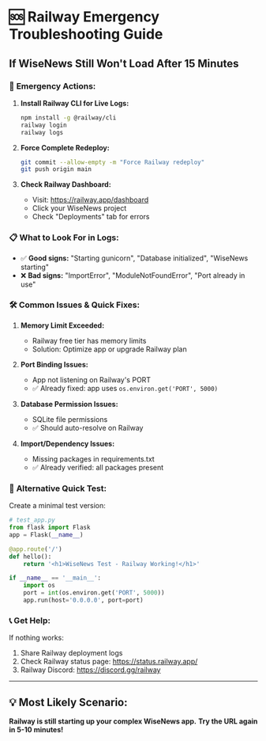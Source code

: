 # 🆘 Railway Emergency Troubleshooting Guide

## If WiseNews Still Won't Load After 15 Minutes

### 🔧 **Emergency Actions:**

1. **Install Railway CLI for Live Logs:**
   ```bash
   npm install -g @railway/cli
   railway login
   railway logs
   ```

2. **Force Complete Redeploy:**
   ```bash
   git commit --allow-empty -m "Force Railway redeploy"
   git push origin main
   ```

3. **Check Railway Dashboard:**
   - Visit: https://railway.app/dashboard
   - Click your WiseNews project
   - Check "Deployments" tab for errors

### 📋 **What to Look For in Logs:**

- ✅ **Good signs:** "Starting gunicorn", "Database initialized", "WiseNews starting"
- ❌ **Bad signs:** "ImportError", "ModuleNotFoundError", "Port already in use"

### 🛠️ **Common Issues & Quick Fixes:**

1. **Memory Limit Exceeded:**
   - Railway free tier has memory limits
   - Solution: Optimize app or upgrade Railway plan

2. **Port Binding Issues:**
   - App not listening on Railway's PORT
   - ✅ Already fixed: app uses `os.environ.get('PORT', 5000)`

3. **Database Permission Issues:**
   - SQLite file permissions
   - ✅ Should auto-resolve on Railway

4. **Import/Dependency Issues:**
   - Missing packages in requirements.txt
   - ✅ Already verified: all packages present

### 🚀 **Alternative Quick Test:**

Create a minimal test version:
```python
# test_app.py
from flask import Flask
app = Flask(__name__)

@app.route('/')
def hello():
    return '<h1>WiseNews Test - Railway Working!</h1>'

if __name__ == '__main__':
    import os
    port = int(os.environ.get('PORT', 5000))
    app.run(host='0.0.0.0', port=port)
```

### 📞 **Get Help:**

If nothing works:
1. Share Railway deployment logs
2. Check Railway status page: https://status.railway.app/
3. Railway Discord: https://discord.gg/railway

---

## 💡 **Most Likely Scenario:**

**Railway is still starting up your complex WiseNews app.**
**Try the URL again in 5-10 minutes!**
